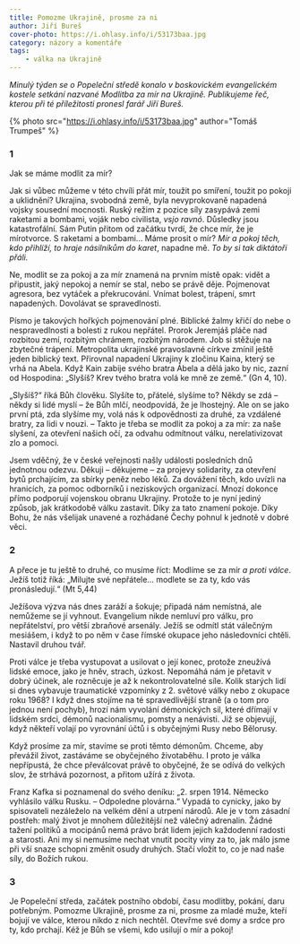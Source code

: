 ```yaml
---
title: Pomozme Ukrajině, prosme za ni
author: Jiří Bureš
cover-photo: https://i.ohlasy.info/i/53173baa.jpg
category: názory a komentáře
tags:
    - válka na Ukrajině
---
```


*Minulý týden se o Popeleční středě konalo v boskovickém evangelickém kostele setkání nazvané Modlitba za mír na Ukrajině. Publikujeme řeč, kterou při té příležitosti pronesl farář Jiří Bureš.*

{% photo src="https://i.ohlasy.info/i/53173baa.jpg" author="Tomáš Trumpeš" %}

### 1

Jak se máme modlit za mír?

Jak si vůbec můžeme v této chvíli přát mír, toužit po smíření, toužit po pokoji a uklidnění? Ukrajina, svobodná země, byla nevyprokovaně napadená vojsky sousední mocnosti. Ruský režim z pozice síly zasypává zemi raketami a bombami, voják nebo civilista, *vsjo ravnó*. Důsledky jsou katastrofální. Sám Putin přitom od začátku tvrdí, že chce mír, že je mírotvorce. S raketami a bombami… Máme prosit o mír? *Mír a pokoj těch, kdo přihlíží, to hraje násilníkům do karet*, napadne mě. *To by si tak diktátoři přáli.*

Ne, modlit se za pokoj a za mír znamená na prvním místě opak: vidět a připustit, jaký nepokoj a nemír se stal, nebo se právě děje. Pojmenovat agresora, bez vytáček a překrucování. Vnímat bolest, trápení, smrt napadených. Dovolávat se spravedlnosti.

Písmo je takových hořkých pojmenování plné. Biblické žalmy křičí do nebe o nespravedlnosti a bolesti z rukou nepřátel. Prorok Jeremjáš pláče nad rozbitou zemí, rozbitým chrámem, rozbitým národem. Job si stěžuje na zbytečné trápení. Metropolita ukrajinské pravoslavné církve zmínil ještě jeden biblický text. Přirovnal napadení Ukrajiny k zločinu Kaina, který se vrhá na Abela. Když Kain zabije svého bratra Ábela a dělá jako by nic, zazní od Hospodina: „Slyšíš? Krev tvého bratra volá ke mně ze země.“ (Gn 4, 10).

„Slyšíš?“ říká Bůh člověku. Slyšíte to, přátelé, slyšíme to? Někdy se zdá – někdy si lidé myslí – že Bůh mlčí, neodpovídá, že je lhostejný. Ale on se jako první ptá, zda slyšíme my, volá nás k odpovědnosti za druhé, za vzdálené bratry, za lidi v nouzi. – Takto je třeba se modlit za pokoj a za mír: za naše slyšení, za otevření našich očí, za odvahu odmítnout válku, nerelativizovat zlo a pomoci.

Jsem vděčný, že v české veřejnosti našly události posledních dnů jednotnou odezvu. Děkuji – děkujeme – za projevy solidarity, za otevření bytů prchajícím, za sbírky peněz nebo léků. Za dovážení těch, kdo uvízli na hranicích, za pomoc odborníků i neziskových organizací. Mnozí dokonce přímo podporují vojenskou obranu Ukrajiny. Protože to je nyní jediný způsob, jak krátkodobě válku zastavit. Díky za tato znamení pokoje. Díky Bohu, že nás všelijak unavené a rozhádané Čechy pohnul k jednotě v dobré věci.

### 2

A přece je tu ještě to druhé, co musíme říct: Modlíme se za mír *a proti válce*. Ježíš totiž říká: „Milujte své nepřátele… modlete se za ty, kdo vás pronásledují.“ (Mt 5,44)

Ježíšova výzva nás dnes zaráží a šokuje; připadá nám nemístná, ale nemůžeme se jí vyhnout. Evangelium nikde nemluví pro válku, pro nepřátelství, pro větší zbraňové arsenály. Ježíš se odmítl stát válečným mesiášem, i když to po něm v čase římské okupace jeho následovníci chtěli. Nastavil druhou tvář.

Proti válce je třeba vystupovat a usilovat o její konec, protože zneužívá lidské emoce, jako je hněv, strach, úzkost. Nepomáhá nám je přetavit v dobrý účinek, ale rozněcuje je až k nekontrolovatelné síle. Kolik starých lidí si dnes vybavuje traumatické vzpomínky z 2. světové války nebo z okupace roku 1968? I když dnes stojíme na té spravedlivější straně (a o tom pro jednou není pochyb), hrozí nám vyvolání démonických sil, které dřímají v lidském srdci, démonů nacionalismu, pomsty a nenávisti. Již se objevují, když někteří volají po vyrovnání účtů i s obyčejnými Rusy nebo Bělorusy.

Když prosíme za mír, stavíme se proti těmto démonům. Chceme, aby převážil život, zastáváme se obyčejného životaběhu. I proto je válka nepřípustá, že chce převálcovat právě to obyčejné, že se odívá do velkých slov, že strhává pozornost, a přitom užírá z života.

Franz Kafka si poznamenal do svého deníku: „2. srpen 1914. Německo vyhlásilo válku Rusku. – Odpoledne plovárna.“ Vypadá to cynicky, jako by spisovateli nezáleželo na velkém dění a utrpení národů. Ale je v tom zásadní postřeh: malý život je mnohem důležitější než válečný adrenalin. Žádné tažení politiků a mocipánů nemá právo brát lidem jejich každodenní radosti a starosti. Ani my si nemusíme nechat vnutit pocity viny za to, jak málo jsme při vší snaze schopni změnit osudy druhých. Stačí vložit to, co je nad naše síly, do Božích rukou.

### 3

Je Popeleční středa, začátek postního období, času modlitby, pokání, daru potřebným. Pomozme Ukrajině, prosme za ni, prosme za mladé muže, kteří bojují ve válce, kterou nikdo z nich nechtěl. Otevřme své domy a srdce pro ty, kdo prchají. Kéž je Bůh se všemi, kdo usilují o mír a pokoj!
